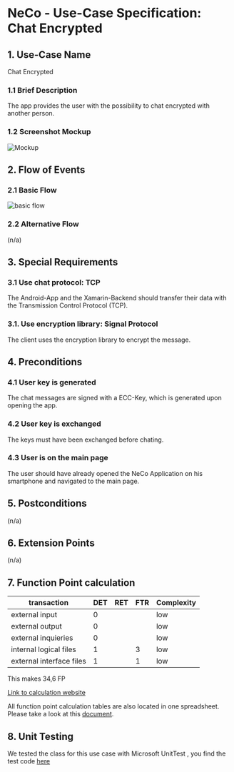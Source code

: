# NeCo - Use-Case Specification: Chat Encrypted

## 1. Use-Case Name
Chat Encrypted

### 1.1 Brief Description
The app provides the user with the possibility to chat encrypted with another person.

### 1.2 Screenshot Mockup

![][screenshot]


## 2. Flow of Events

### 2.1 Basic Flow

![basic flow]


### 2.2 Alternative Flow
(n/a)


## 3. Special Requirements
### 3.1 Use chat protocol: TCP
The Android-App and the Xamarin-Backend should transfer their data with the Transmission Control Protocol (TCP). 

### 3.1. Use encryption library: Signal Protocol
The client uses the encryption library to encrypt the message.

## 4. Preconditions

### 4.1 User key is generated
The chat messages are signed with a ECC-Key, which is generated upon opening the app.

### 4.2 User key is exchanged
The keys must have been exchanged before chating.

### 4.3 User is on the main page
The user should have already opened the NeCo Application on his smartphone and navigated to the main page.


## 5. Postconditions
(n/a)


## 6. Extension Points
(n/a)
## 7. Function Point calculation
|transaction|DET|RET|FTR|Complexity|
|---|---|---|---|---|
|external input|0|||low|
|external output|0|||low|
|external inquieries|0|||low|
|internal logical files|1||3|low|
|external interface files|1||1|low|

This makes 34,6 FP

[Link to calculation website][fp calculation]

All function point calculation tables are also located in one spreadsheet. Please take a look at this [document][fpc spreadsheet].

## 8. Unit Testing
We tested the class for this use case with Microsoft UnitTest , you find the test code [here][unittest]

<!-- Link definitions: -->
[fpc spreadsheet]:<https://github.com/Haus4/NeCo/raw/develop/docs/sem_2/time_estimation_uc.xlsx> "Function point calculation spreadsheet"

[fp calculation]: <http://groups.umd.umich.edu/cis/course.des/cis525/js/f00/harvey/FP_Calc.html#FPCalc> "FP calculation"

[unittest]: https://github.com/Haus4/NeCo/blob/dev/client/Client/Neco.UnitTest/CryptoHandlerTest.cs "Unit Test"

[basic flow]: https://github.com/Haus4/NeCo/raw/develop/docs/img/UC3_CreateIdentity.jpg "Create Identity Basic Flow"

[screenshot]: https://github.com/Haus4/NeCo/raw/develop/docs/img/UC1_2_3_Mockup.png "Mockup"
